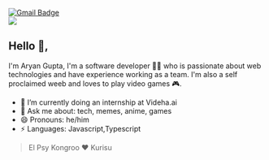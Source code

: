 

[![Gmail Badge](https://img.shields.io/badge/-aguyran@gmail.com-c14438?style=flat-square&logo=Gmail&logoColor=white&link=mailto:aguyran@gmail.com)](mailto:aguyran@gmail.com)
<br/>
<img src="https://c.tenor.com/rK3k9EgLkhEAAAAC/steins-gate.gif" />
## Hello 👋, 

I'm Aryan Gupta, I'm a software developer 👨‍💻 who is passionate about web technologies and have experience working as a team. I'm also a self proclaimed weeb and loves to play video games 🎮.

- 🌱 I’m currently doing an internship at Videha.ai
- 💬 Ask me about: tech, memes, anime, games
- 😄 Pronouns: he/him
- ⚡ Languages: Javascript,Typescript

> El Psy Kongroo ❤ Kurisu
